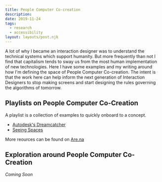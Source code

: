 ```yaml
---
title: People Computer Co-creation
description:
date: 2019-11-24
tags:
  - research
  - accessibility
layout: layouts/post.njk
---
```


A lot of why I became an interaction designer was to understand the technical systems which support humanity. But more frequently than not I find that capitalism tends to sway us from the most human implementation of new technologies. Here I have some examples and my writing around how I'm defining the space of People Computer Co-creation. The intent is that the work here can help inform the next generation of Interaction Designers to stop making screens and start designing the rules governing the algorithms of tomorrow.



## Playlists on People Computer Co-Creation
A playlist is a collection of examples to quickly onboard to a concept. 

- [Autodesk's Dreamcatcher](https://autodeskresearch.com/projects/dreamcatcher)
- [Seeing Spaces](https://www.are.na/block/7669647)

More reources can be found on [Are.na](https://www.are.na/gndclouds/people-machine-co-creation)

## Exploration around People Computer Co-Creation

_Coming Soon_

